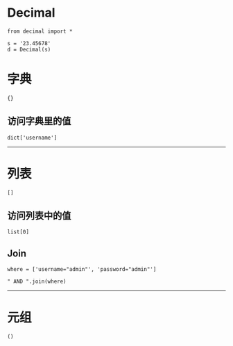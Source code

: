 # Decimal

```
from decimal import *

s = '23.45678'
d = Decimal(s)
```





# 字典

```
{}
```

## 访问字典里的值

```
dict['username']
```

---

# 列表

```
[]
```

## 访问列表中的值

```
list[0]
```

## Join

```
where = ['username="admin"', 'password="admin"']

" AND ".join(where)
```

---

# 元组

```
()
```
